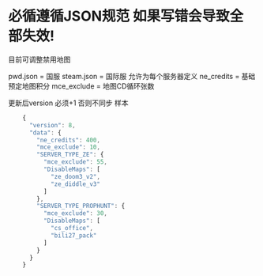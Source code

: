 # 必循遵循JSON规范 如果写错会导致全部失效!

目前可调整禁用地图

pwd.json = 国服
steam.json = 国际服
允许为每个服务器定义
ne_credits  = 基础预定地图积分
mce_exclude  = 地图CD循环张数

更新后version 必须+1 否则不同步
样本
```javascript
    {
      "version": 8,
      "data": {
        "ne_credits": 400,
        "mce_exclude": 10,
        "SERVER_TYPE_ZE": {
          "mce_exclude": 55,
          "DisableMaps": [
            "ze_doom3_v2",
            "ze_diddle_v3"
          ]
        },
        "SERVER_TYPE_PROPHUNT": {
          "mce_exclude": 30,
          "DisableMaps": [
            "cs_office",
            "bili27_pack"
          ]
        }
      }
    }
```
